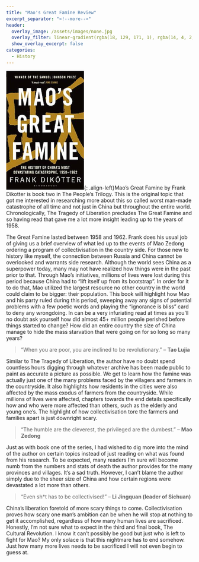 ```yaml
---
title: "Mao's Great Famine Review"
excerpt_separator: "<!--more-->"
header:
  overlay_image: /assets/images/none.jpg
  overlay_filter: linear-gradient(rgba(18, 129, 171, 1), rgba(14, 4, 2, 1))
  show_overlay_excerpt: false
categories:
  - History
---
```

![mao-great-famine-cover](/assets/images/mao-great-famine.jpg){: .align-left}Mao’s Great Famine by Frank Dikotter is book two in The People’s Trilogy. This is the original topic that got me interested in researching more about this so called worst man-made catastrophe of all time and not just in China but throughout the entire world. Chronologically, The Tragedy of Liberation precludes The Great Famine and so having read that gave me a lot more insight leading up to the years of 1958.

The Great Famine lasted between 1958 and 1962. Frank does his usual job of giving us a brief overview of what led up to the events of Mao Zedong ordering a program of collectivisation in the country side. For those new to history like myself, the connection between Russia and China cannot be overlooked and warrants side research. Although the world sees China as a superpower today, many may not have realized how things were in the past prior to that. Through Mao’s initiatives, millions of lives were lost during this period because China had to “lift itself up from its bootstrap”. In order for it to do that, Mao utilized the largest resource no other country in the world could claim to be bigger: their population. This book will highlight how Mao and his party ruled during this period, sweeping away any signs of potential problems with a few poetic words and playing the “ignorance is bliss” card to deny any wrongdoing. In can be a very infuriating read at times as you’ll no doubt ask yourself how did almost 45+ million people perished before things started to change? How did an entire country the size of China manage to hide the mass starvation that were going on for so long so many years?

>“When you are poor, you are inclined to be revolutionary.” – **Tao Lujia**

Similar to The Tragedy of Liberation, the author have no doubt spend countless hours digging through whatever archive has been made public to paint as accurate a picture as possible. We get to learn how the famine was actually just one of the many problems faced by the villagers and farmers in the countryside. It also highlights how residents in the cities were also affected by the mass exodus of farmers from the countryside. While millions of lives were affected, chapters towards the end details specifically how and who were more affected than others, such as the elderly and young one’s. The highlight of how collectivisation tore the farmers and families apart is just downright scary.

>“The humble are the cleverest, the privileged are the dumbest.” – **Mao Zedong**

Just as with book one of the series, I had wished to dig more into the mind of the author on certain topics instead of just reading on what was found from his research. To be expected, many readers I’m sure will become numb from the numbers and stats of death the author provides for the many provinces and villages. It’s a sad truth. However, I can’t blame the author simply due to the sheer size of China and how certain regions were devastated a lot more than others.

>“Even sh*t has to be collectivised!” – **Li Jingquan (leader of Sichuan)**

China’s liberation foretold of more scary things to come. Collectivisation proves how scary one man’s ambition can be when he will stop at nothing to get it accomplished, regardless of how many human lives are sacrificed. Honestly, I’m not sure what to expect in the third and final book, The Cultural Revolution. I know it can’t possibly be good but just who is left to fight for Mao? My only solace is that this nightmare has to end somehow. Just how many more lives needs to be sacrificed I will not even begin to guess at.